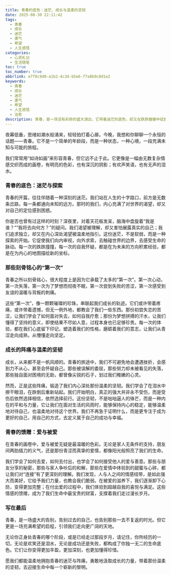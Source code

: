 ```yaml
---
title: 青春的底色：迷茫、成长与温柔的坚韧
date: 2025-08-30 22:11:42
tags:
  - 青春
  - 成长
  - 迷茫
  - 勇气
  - 希望
  - 人生感悟
categories:
  - 心灵札记
  - 生活随笔
toc: true
toc_number: true
abbrlink: e7f8c9d0-a1b2-4c3d-b5e6-f7a8b9c0d1e2
keywords:
  - 青春
  - 成长
  - 迷茫
  - 勇气
  - 希望
  - 人生感悟
  - 治愈
description: 青春，是一场没有彩排的盛大演出，它带着迷茫的底色，却又在跌跌撞撞中绽放出最绚烂的色彩。我们在这段旅程中，感受着心跳的加速与失落的沉重，学会了在困惑中寻找方向，在挫折中汲取力量。这篇文章，献给所有正在经历或曾经历青春的你，愿我们都能温柔地拥抱过去，勇敢地走向未来，在成长的阵痛中，发现内心深处那份不朽的坚韧与希望。
---
```


夜幕低垂，思绪如潮水般涌来，轻轻拍打着心扉。今晚，我想和你聊聊一个永恒的话题——青春。它不是一个简单的年龄段，而是一种状态，一种心境，一段充满未知与可能的旅程。

我们常常用“如诗如画”来形容青春，但它远不止于此。它更像是一幅由无数复杂情感交织而成的画卷，有明亮的色彩，也有深沉的阴影；有欢声笑语，也有无声的泪水。

### 青春的底色：迷茫与探索

青春的开篇，往往伴随着一种深刻的迷茫。我们站在人生的十字路口，前方是无数条岔路，每一条都通向未知的远方。那时的我们，内心充满了对世界的渴望，却又对自己的定位感到困惑。

你是否也曾有过这样的时刻？深夜里，对着天花板发呆，脑海中盘旋着“我是谁？”“我将去向何方？”的疑问。我们渴望被理解，却又害怕展露真实的自己；我们追求独立，却又在内心深处渴望被温柔地指引。这份迷茫，不是软弱，而是一种探索的开始。它促使我们向内审视，向外求索，去触碰世界的边界，去感受生命的脉动。每一次的跌跌撞撞，每一次的自我怀疑，都是在为未来的方向积累经验，都是在为内心的地图描绘新的坐标。

### 那些刻骨铭心的“第一次”

青春之所以刻骨铭心，很大程度上是因为它承载了太多的“第一次”。第一次心动，第一次失落，第一次为了梦想而彻夜不眠，第一次尝到失败的苦涩，第一次感受到友谊的温暖与背叛的刺痛。

这些“第一次”，像一颗颗璀璨的珍珠，串联起我们成长的轨迹。它们或许带着疼痛，或许带着遗憾，但无一例外地，都教会了我们一些东西。那份初尝失恋的苦涩，让我们学会了如何面对失去，如何自我疗愈；那份为梦想拼搏的汗水，让我们懂得了坚持的意义，即使结果不尽如人意，过程本身也已足够珍贵。每一次的体验，都在我们心底留下印记，塑造着我们的性格，磨砺着我们的意志，让我们从青涩走向成熟，从懵懂走向坚定。

### 成长的阵痛与温柔的坚韧

成长，从来都不是一帆风顺的。青春的旅途中，我们不可避免地会遭遇挫折，会感到力不从心，甚至会怀疑自己。那些被误解的委屈，那些努力却未被看见的失落，那些独自面对困境的无助，都曾像尖锐的石子，划过我们稚嫩的心灵。

然而，正是这些阵痛，锻造了我们内心深处那份温柔的坚韧。我们学会了在泪水中擦干眼泪，在跌倒后重新站起。我们开始明白，真正的强大并非永不受伤，而是受伤后依然选择相信，依然选择前行。这份坚韧，不是咄咄逼人的锋芒，而是一种内在的平和与力量，它让我们在面对生活的风雨时，能够保持内心的稳定，能够温柔地对待自己，也温柔地对待这个世界。我们不再急于证明什么，而是更专注于成为更好的自己，用自己的方式，去定义属于自己的成功与幸福。

### 青春的馈赠：爱与被爱

在青春的画卷中，爱与被爱无疑是最温暖的色彩。无论是家人无条件的支持，朋友间两肋插刀的义气，还是那份青涩而真挚的爱情，都像阳光般照亮了我们的生命。

我们学会了如何去爱，如何去付出，也学会了如何接受他人的爱与善意。那些与朋友分享的秘密，那些与家人争吵后的和解，那些在爱情中体验到的甜蜜与心碎，都让我们对“连接”有了更深刻的理解。我们发现，人与人之间的情感纽带，是如此强大而美好，它给予我们力量，也教会我们脆弱。在被爱的滋养下，我们逐渐卸下心防，变得更加完整；在付出爱的过程中，我们体验到超越自我的喜悦与满足。这些情感的馈赠，成为了我们生命中最宝贵的财富，支撑着我们走过漫长岁月。

### 写在最后

青春，是一场盛大的告别，告别过去的自己，也告别那些一去不复返的时光。但它更是一场充满希望的启程，引领我们走向更广阔的天地。

无论你正身处青春的哪个阶段，或是已经走过那段岁月，请记住，你所经历的一切，无论是欢笑还是泪水，无论是成功还是失败，都构成了你独一无二的生命底色。它们让你变得更加丰盈，更加深刻，也更加懂得珍惜。

愿我们都能温柔地拥抱青春的迷茫与阵痛，勇敢地汲取成长的力量，带着那份温柔的坚韧，去迎接生命中每一个崭新的黎明。